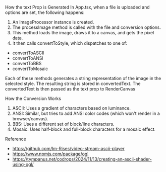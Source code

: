 How the text Prop is Generated
In App.tsx, when a file is uploaded and options are set, the following happens:

1. An ImageProcessor instance is created.
2. The processImage method is called with the file and conversion options.
3. This method loads the image, draws it to a canvas, and gets the pixel data.
4. It then calls convertToStyle, which dispatches to one of:

- convertToASCII
- convertToANSI
- convertToBBS
- convertToMosaic

Each of these methods generates a string representation of the image in the selected style.
The resulting string is stored in convertedText.
The convertedText is then passed as the text prop to RenderCanvas

How the Conversion Works

1. ASCII: Uses a gradient of characters based on luminance.
2. ANSI: Similar, but tries to add ANSI color codes (which won't render in a browser/canvas).
3. BBS: Uses a different set of block/line characters.
4. Mosaic: Uses half-block and full-block characters for a mosaic effect.

Reference
- https://github.com/Im-Rises/video-stream-ascii-player
- https://www.npmjs.com/package/ogl
- https://tympanus.net/codrops/2024/11/13/creating-an-ascii-shader-using-ogl/
